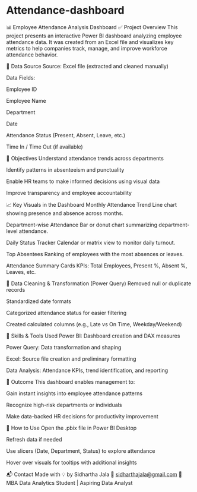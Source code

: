 # Attendance-dashboard
📊 Employee Attendance Analysis Dashboard
✅ Project Overview
This project presents an interactive Power BI dashboard analyzing employee attendance data. It was created from an Excel file and visualizes key metrics to help companies track, manage, and improve workforce attendance behavior.

📁 Data Source
Source: Excel file (extracted and cleaned manually)

Data Fields:

Employee ID

Employee Name

Department

Date

Attendance Status (Present, Absent, Leave, etc.)

Time In / Time Out (if available)

🎯 Objectives
Understand attendance trends across departments

Identify patterns in absenteeism and punctuality

Enable HR teams to make informed decisions using visual data

Improve transparency and employee accountability

📈 Key Visuals in the Dashboard
Monthly Attendance Trend
Line chart showing presence and absence across months.

Department-wise Attendance
Bar or donut chart summarizing department-level attendance.

Daily Status Tracker
Calendar or matrix view to monitor daily turnout.

Top Absentees
Ranking of employees with the most absences or leaves.

Attendance Summary Cards
KPIs: Total Employees, Present %, Absent %, Leaves, etc.

🧼 Data Cleaning & Transformation (Power Query)
Removed null or duplicate records

Standardized date formats

Categorized attendance status for easier filtering

Created calculated columns (e.g., Late vs On Time, Weekday/Weekend)

🧠 Skills & Tools Used
Power BI: Dashboard creation and DAX measures

Power Query: Data transformation and shaping

Excel: Source file creation and preliminary formatting

Data Analysis: Attendance KPIs, trend identification, and reporting

🚀 Outcome
This dashboard enables management to:

Gain instant insights into employee attendance patterns

Recognize high-risk departments or individuals

Make data-backed HR decisions for productivity improvement

📌 How to Use
Open the .pbix file in Power BI Desktop

Refresh data if needed

Use slicers (Date, Department, Status) to explore attendance

Hover over visuals for tooltips with additional insights

📬 Contact
Made with 💡 by Sidhartha Jala
📧 sidharthajala@gmail.com
📍 MBA Data Analytics Student | Aspiring Data Analyst


